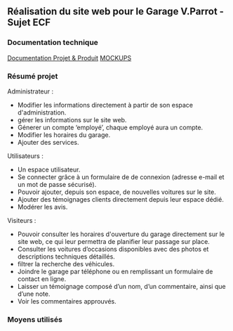 ## Réalisation du site web pour le Garage V.Parrot - Sujet ECF

### Documentation technique
[Documentation Projet & Produit](https://drive.google.com/file/d/1o0VvY3jIFeQvIS6X6T_BDGIFG9_9pRp2/view?usp=sharing)
[MOCKUPS](https://drive.google.com/file/d/1F7xroSVOzkR-U-n9qSu_LoXysaAibEtu/view?usp=sharing)

### Résumé projet
Administrateur : 
- Modifier les informations directement à partir de son espace d'administration.
- gérer les informations sur le site web.
- Génerer un compte ‘employé’, chaque employé aura un compte.
- Modifier les horaires du garage.
- Ajouter des services.

Utilisateurs :
- Un espace utilisateur.
- Se connecter grâce à un formulaire de de connexion (adresse e-mail et un mot de passe sécurisé).
- Pouvoir ajouter, depuis son espace, de nouvelles voitures sur le site.
- Ajouter des témoignages clients directement depuis leur espace dédié.
- Modérer les avis.

Visiteurs :
- Pouvoir consulter les horaires d'ouverture du garage directement sur le site web, ce qui leur permettra de planifier leur passage sur place.
- Consulter les voitures d’occasions disponibles avec des photos et descriptions techniques détaillés.
- filtrer la recherche des véhicules.
- Joindre le garage par téléphone ou en remplissant un formulaire de contact en ligne.
- Laisser un témoignage composé d’un nom, d’un commentaire, ainsi que d’une note.
- Voir les commentaires approuvés.

### Moyens utilisés
